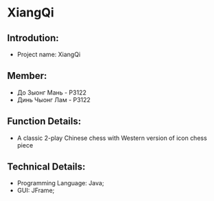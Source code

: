 # XiangQi

## Introdution:
- Project name: XiangQi
## Member:
- До Зыонг Мань - P3122
- Динь Чыонг Лам - Р3122
## Function Details:
- A classic 2-play Chinese chess with Western version of icon chess piece
## Technical Details:
- Programming Language: Java;
- GUI: JFrame;
